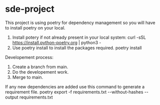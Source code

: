 # sde-project

This project is using poetry for dependency management so you will have to install poetry on your local.

1. Install potery if not already present in your local system:
    curl -sSL https://install.python-poetry.org | python3 -
2. Use poetry install to install the packages required.
    poetry install  

Developement process:
1. Create a branch from main.
2. Do the developement work.
3. Merge to main.


If any new dependencies are added use this command to generate a requirement file.
    poetry export -f requirements.txt --without-hashes --output requirements.txt
